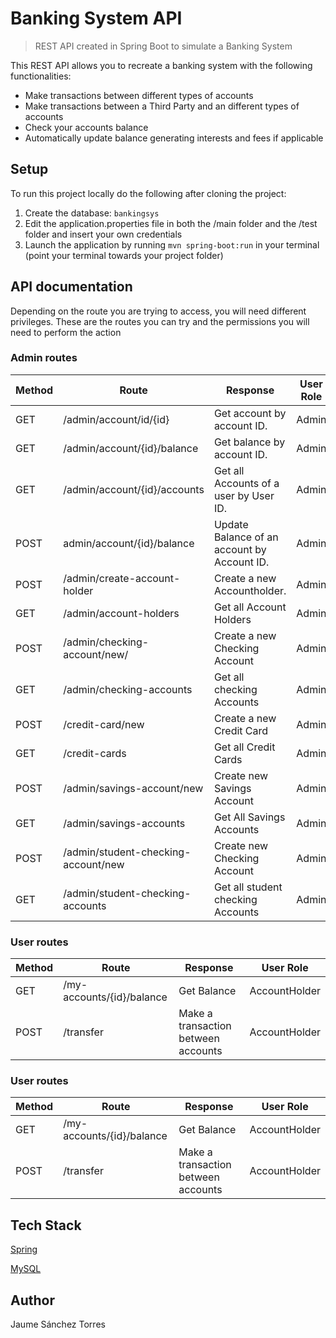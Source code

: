 # Banking System API

> REST API created in Spring Boot to simulate a Banking System





This REST API allows you to recreate a banking system with the following functionalities:

- Make transactions between different types of accounts
- Make transactions between a Third Party and an different types of accounts
- Check your accounts balance
- Automatically update balance generating interests and fees if applicable

## Setup

To run this project locally do the following after cloning the project:

1. Create the database: `bankingsys`
2. Edit the application.properties file in both the /main folder and the /test folder  and insert your own credentials
3. Launch the application by running `mvn spring-boot:run` in your terminal (point your terminal towards your project folder) 



## API documentation

Depending on the route you are trying to access, you will need different privileges. These are the routes you can try and the permissions you will need to perform the action

### Admin routes

| Method | Route                               | Response                                    | User Role |
| ------ | ----------------------------------- | ------------------------------------------- | --------- |
| GET    | /admin/account/id/{id}              | Get account by account ID.                  | Admin     |
| GET    | /admin/account/{id}/balance         | Get balance by account ID.                  | Admin     |
| GET    | /admin/account/{id}/accounts        | Get all Accounts of a user by User ID.      | Admin     |
| POST   | admin/account/{id}/balance          | Update Balance of an account by Account ID. | Admin     |
| POST   | /admin/create-account-holder        | Create a new Accountholder.                 | Admin     |
| GET    | /admin/account-holders              | Get all Account Holders                     | Admin     |
| POST   | /admin/checking-account/new/        | Create a new Checking Account               | Admin     |
| GET    | /admin/checking-accounts            | Get all checking Accounts                   | Admin     |
| POST   | /credit-card/new                    | Create a new Credit Card                    | Admin     |
| GET    | /credit-cards                       | Get all Credit Cards                        | Admin     |
| POST   | /admin/savings-account/new          | Create new Savings Account                  | Admin     |
| GET    | /admin/savings-accounts             | Get All Savings Accounts                    | Admin     |
| POST   | /admin/student-checking-account/new | Create new Checking Account                 | Admin     |
| GET    | /admin/student-checking-accounts    | Get all student checking Accounts           | Admin     |

### User routes

| Method | Route                     | Response                            | User Role     |
| ------ | ------------------------- | ----------------------------------- | ------------- |
| GET    | /my-accounts/{id}/balance | Get Balance                         | AccountHolder |
| POST   | /transfer                 | Make a transaction between accounts | AccountHolder |

### User routes

| Method | Route                     | Response                            | User Role     |
| ------ | ------------------------- | ----------------------------------- | ------------- |
| GET    | /my-accounts/{id}/balance | Get Balance                         | AccountHolder |
| POST   | /transfer                 | Make a transaction between accounts | AccountHolder |



## Tech Stack

[Spring](https://spring.io/)

[MySQL](https://www.mysql.com/)

## Author
Jaume Sánchez Torres



